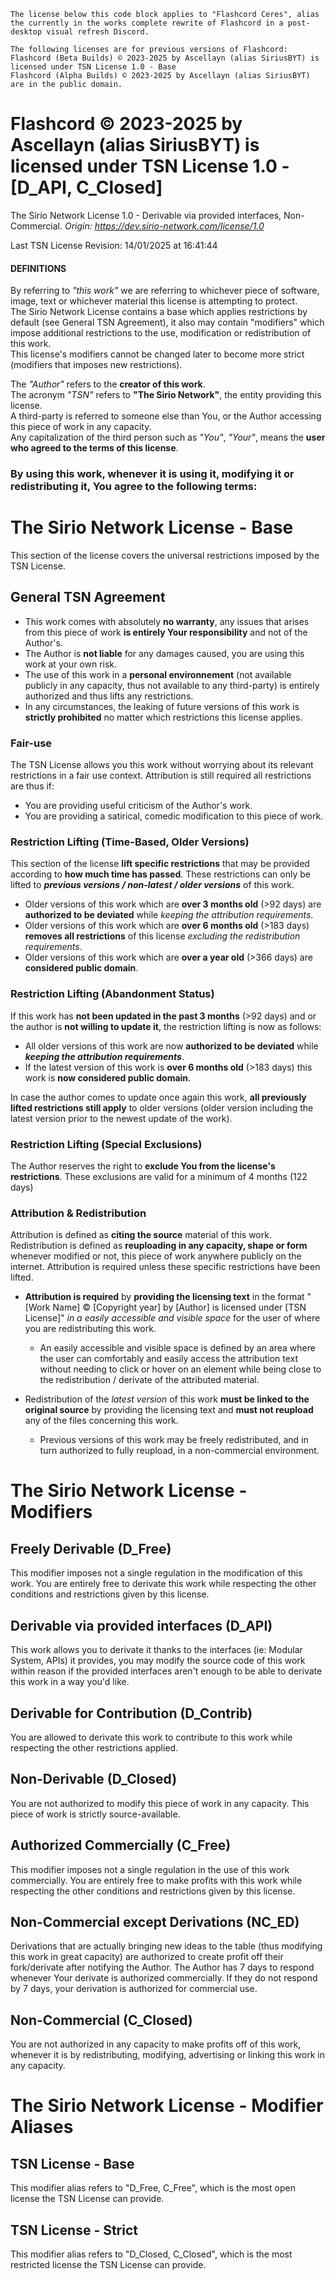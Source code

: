 ```
The license below this code block applies to "Flashcord Ceres", alias the currently in the works complete rewrite of Flashcord in a post-desktop visual refresh Discord.

The following licenses are for previous versions of Flashcord:
Flashcord (Beta Builds) © 2023-2025 by Ascellayn (alias SiriusBYT) is licensed under TSN License 1.0 - Base
Flashcord (Alpha Builds) © 2023-2025 by Ascellayn (alias SiriusBYT) are in the public domain.
```
# Flashcord © 2023-2025 by Ascellayn (alias SiriusBYT) is licensed under TSN License 1.0 - [D_API, C_Closed]
The Sirio Network License 1.0 - Derivable via provided interfaces, Non-Commercial.
*Origin: https://dev.sirio-network.com/license/1.0*  

Last TSN License Revision: 14/01/2025 at 16:41:44

#### DEFINITIONS
By referring to *"this work"* we are referring to whichever piece of software, image, text or whichever material this license is attempting to protect.  
The Sirio Network License contains a base which applies restrictions by default (see General TSN Agreement), it also may contain "modifiers" which impose additional restrictions to the use, modification or redistribution of this work.  
This license's modifiers cannot be changed later to become more strict (modifiers that imposes new restrictions).  

The *"Author"* refers to the **creator of this work**.  
The acronym *"TSN"* refers to **"The Sirio Network"**, the entity providing this license.  
A third-party is referred to someone else than You, or the Author accessing this piece of work in any capacity.  
Any capitalization of the third person such as *"You"*, *"Your"*, means the **user who agreed to the terms of this license**.



### By using this work, whenever it is using it, modifying it or redistributing it, You agree to the following terms:
# The Sirio Network License - Base
This section of the license covers the universal restrictions imposed by the TSN License.

## General TSN Agreement
- This work comes with absolutely **no warranty**, any issues that arises from this piece of work __is entirely Your responsibility__ and not of the Author's.
- The Author is **not liable** for any damages caused, you are using this work at your own risk.
- The use of this work in a **personal environnement** (not available publicly in any capacity, thus not available to any third-party) is entirely authorized and thus lifts any restrictions.
- In any circumstances, the leaking of future versions of this work is **strictly prohibited** no matter which restrictions this license applies.

### Fair-use
The TSN License allows you this work without worrying about its relevant restrictions in a fair use context. Attribution is still required all restrictions are thus if:
- You are providing useful criticism of the Author's work.
- You are providing a satirical, comedic modification to this piece of work.

### Restriction Lifting (Time-Based, Older Versions)
This section of the license **lift specific restrictions** that may be provided according to **how much time has passed**. These restrictions can only be lifted to ***previous versions / non-latest / older versions*** of this work.  

- Older versions of this work which are __over 3 months old__ (>92 days) are **authorized to be deviated** while *keeping the attribution requirements*.
- Older versions of this work which are __over 6 months old__ (>183 days) **removes all restrictions** of this license *excluding the redistribution requirements*.
- Older versions of this work which are __over a year old__ (>366 days) are **considered public domain**.

### Restriction Lifting (Abandonment Status)
If this work has **not been updated in the past 3 months** (>92 days) and or the author is **not willing to update it**, the restriction lifting is now as follows:

- All older versions of this work are now **authorized to be deviated** while ***keeping the attribution requirements***.
- If the latest version of this work is __over 6 months old__ (>183 days) this work is **now considered public domain**.

In case the author comes to update once again this work, **all previously lifted restrictions still apply** to older versions (older version including the latest version prior to the newest update of the work).  

### Restriction Lifting (Special Exclusions)
The Author reserves the right to **exclude You from the license's restrictions**. These exclusions are valid for a minimum of 4 months (122 days)

### Attribution & Redistribution
Attribution is defined as **citing the source** material of this work.
Redistribution is defined as **reuploading in any capacity, shape or form** whenever modified or not, this piece of work anywhere publicly on the internet. Attribution is required unless these specific restrictions have been lifted.

- **Attribution is required** by __providing the licensing text__ in the format "[Work Name] © [Copyright year] by [Author] is licensed under [TSN License]" *in a easily accessible and visible space* for the user of where you are redistributing this work.
    - An easily accessible and visible space is defined by an area where the user can comfortably and easily access the attribution text without needing to click or hover on an element while being close to the redistribution / derivate of the attributed material.

- Redistribution of the *latest version* of this work **must be linked to the original source** by providing the licensing text and **must not reupload** any of the files concerning this work.
    - Previous versions of this work may be freely redistributed, and in turn authorized to fully reupload, in a non-commercial environment.



# The Sirio Network License - Modifiers
## Freely Derivable (D_Free)
This modifier imposes not a single regulation in the modification of this work. You are entirely free to derivate this work while respecting the other conditions and restrictions given by this license.  

## Derivable via provided interfaces (D_API)
This work allows you to derivate it thanks to the interfaces (ie: Modular System, APIs) it provides, you may modify the source code of this work within reason if the provided interfaces aren't enough to be able to derivate this work in a way you'd like.

## Derivable for Contribution (D_Contrib)
You are allowed to derivate this work to contribute to this work while respecting the other restrictions applied.

## Non-Derivable (D_Closed)
You are not authorized to modify this piece of work in any capacity. This piece of work is strictly source-available.


## Authorized Commercially (C_Free)
This modifier imposes not a single regulation in the use of this work commercially. You are entirely free to make profits with this work while respecting the other conditions and restrictions given by this license.  

## Non-Commercial except Derivations (NC_ED)
Derivations that are actually bringing new ideas to the table (thus modifying this work in great capacity) are authorized to create profit off their fork/derivate after notifying the Author. The Author has 7 days to respond whenever Your derivate is authorized commercially. If they do not respond by 7 days, your derivation is authorized for commercial use.

## Non-Commercial (C_Closed)
You are not authorized in any capacity to make profits off of this work, whenever it is by redistributing, modifying, advertising or linking this work in any capacity.  

# The Sirio Network License - Modifier Aliases
## TSN License - Base
This modifier alias refers to "D_Free, C_Free", which is the most open license the TSN License can provide.

## TSN License - Strict
This modifier alias refers to "D_Closed, C_Closed", which is the most restricted license the TSN License can provide.